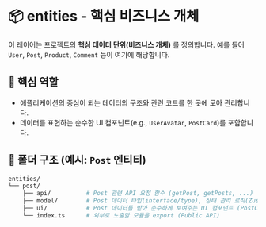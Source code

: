 # 📦 entities - 핵심 비즈니스 개체

이 레이어는 프로젝트의 **핵심 데이터 단위(비즈니스 개체)** 를 정의합니다. 예를 들어 `User`, `Post`, `Product`, `Comment` 등이 여기에 해당합니다.

## 🎯 핵심 역할

* 애플리케이션의 중심이 되는 데이터의 구조와 관련 코드를 한 곳에 모아 관리합니다.
* 데이터를 표현하는 순수한 UI 컴포넌트(e.g., `UserAvatar`, `PostCard`)를 포함합니다.

## 📁 폴더 구조 (예시: `Post` 엔티티)

```bash
entities/
└── post/
    ├── api/          # Post 관련 API 요청 함수 (getPost, getPosts, ...)
    ├── model/        # Post 데이터 타입(interface/type), 상태 관리 로직(Zustand, Jotai)
    ├── ui/           # Post 데이터를 받아 순수하게 보여주는 UI 컴포넌트 (PostCard.tsx, PostAuthor.tsx)
    └── index.ts      # 외부로 노출할 모듈을 export (Public API)
```